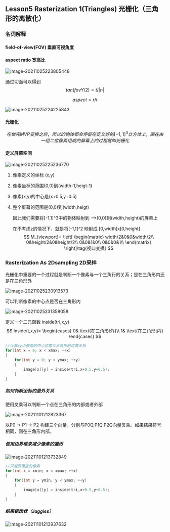 ## Lesson5 Rasterization 1(Triangles)	光栅化（三角形的离散化）

### 名词解释

#### field-of-view(FOV) 垂直可视角度

#### aspect ratio 宽高比

![image-20211025223805448](assets\image-20211025223805448.png)

通过切面可以得到
$$
tan(fovY/2) = t/|n|
$$

$$
aspect = r/t
$$

![image-20211025224225843](assets\image-20211025224225843.png)

#### 光栅化

$$
在做完MVP变换之后，所以的物体都会停留在定义好的[-1,1]^3立方体上。画在由一组二位像素组成的屏幕上的过程就叫光栅化
$$



#### 定义屏幕空间

![image-20211025225236770](assets\image-20211025225236770.png)

1. 像素定义的坐标 (x,y)

2. 像素坐标的范围(0,0)到(width-1,heigt-1)

3. 像素(x,y)的中心是(x+0.5,y+0.5)

4. 整个屏幕的范围是(0,0)到(width,heigt)

   因此我们需要将[-1,1]^3中的物体映射到 —>(0,0)到(width,height)的屏幕上

   在不考虑z的情况下，就是将[-1,1]^2 映射成 [0,width]x[0,height]
   $$
   M_{viewport}=
   \left[
   \begin{matrix}
   width/2&0&0&width/2\\
   0&height/2&0&height/2\\
   0&0&1&0\\
   0&0&0&1\\
   \end{matrix}
   \right]\tag{视口变换}
   $$
   

### Rasterization  As 2Dsampling 2D采样

光栅化中重要的一个过程就是判断一个像素与一个三角行的关系；是在三角形内还是在三角形外

![image-20211025230913573](assets\image-20211025230913573.png)

可以判断像素的中心点是否在三角形内

![image-20211025231358058](assets\image-20211025231358058.png)

定义一个二元函数	inside(tri,x,y)
$$
inside(t,x,y)=
\begin{cases}
0& \text{在三角形t外}\\
1& \text{在三角形t内}
\end{cases}
$$

```c
//计算xy点像素的中心位置与三角形的位置关系
for(int x = 0; x < xmax; ++x)
{
	for(int y = 0; y < ymax; ++y)
	{
		image[x][y] = inside(tri,x+0.5,y+0.5);
	}
}
```

##### 如何判断坐标的里外关系

使用叉乘可以判断一个点在三角形的内部或者外部

![image-20211101212823367](assets\image-20211101212823367.png)

以P0 -> P1 -> P2 构建三个向量，分别与P0Q,P1Q.P2Q向量叉乘。如果结果符号相同，则在三角形内部。

##### 使用边界框来减少像素的遍历

![image-20211101213732849](assets\image-20211101213732849.png)

```c
//只遍历覆盖的像素
for(int x = xmin; x < xmax; ++x)
{
	for(int y = ymin; y < ymax; ++y)
	{
		image[x][y] = inside(tri,x+0.5,y+0.5);
	}
}
```

##### 结果锯齿状（Jaggies）

![image-20211101213937632](assets\image-20211101213937632.png)